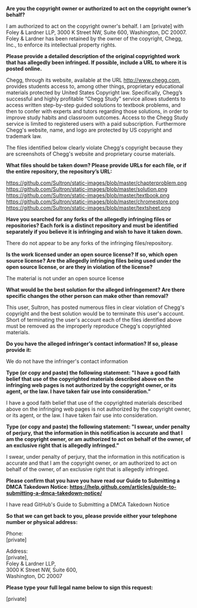 **Are you the copyright owner or authorized to act on the copyright owner’s behalf?**

I am authorized to act on the copyright owner's behalf. I am [private] with Foley & Lardner LLP, 3000 K Street NW, Suite 600, Washington, DC 20007. Foley & Lardner has been retained by the owner of the copyright, Chegg, Inc., to enforce its intellectual property rights.

**Please provide a detailed description of the original copyrighted work that has allegedly been infringed. If possible, include a URL to where it is posted online.**

Chegg, through its website, available at the URL http://www.chegg.com, provides students access to, among other things, proprietary educational materials protected by United States Copyright law. Specifically, Chegg’s successful and highly profitable “Chegg Study” service allows students to access written step-by-step guided solutions to textbook problems, and then to confer with experts and tutors regarding those solutions, in order to improve study habits and classroom outcomes. Access to the Chegg Study service is limited to registered users with a paid subscription. Furthermore Chegg's website, name, and logo are protected by US copyright and trademark law.

The files identified below clearly violate Chegg's copyright because they are screenshots of Chegg's website and proprietary course materials.

**What files should be taken down? Please provide URLs for each file, or if the entire repository, the repository’s URL:**

https://github.com/Sultron/static-images/blob/master/chapterproblem.png  
https://github.com/Sultron/static-images/blob/master/solution.png  
https://github.com/Sultron/static-images/blob/master/textbook.png  
https://github.com/Sultron/static-images/blob/master/chromestore.png  
https://github.com/Sultron/static-images/blob/master/textsheet.png  

**Have you searched for any forks of the allegedly infringing files or repositories? Each fork is a distinct repository and must be identified separately if you believe it is infringing and wish to have it taken down.**

There do not appear to be any forks of the infringing files/repository.

**Is the work licensed under an open source license? If so, which open source license? Are the allegedly infringing files being used under the open source license, or are they in violation of the license?**

The material is not under an open source license

**What would be the best solution for the alleged infringement? Are there specific changes the other person can make other than removal?**

This user, Sultron, has posted numerous files in clear violation of Chegg's copyright and the best solution would be to terminate this user's account. Short of terminating the user's account each of the files identified above must be removed as the improperly reproduce Chegg's copyrighted materials.

**Do you have the alleged infringer’s contact information? If so, please provide it:**

We do not have the infringer's contact information

**Type (or copy and paste) the following statement: "I have a good faith belief that use of the copyrighted materials described above on the infringing web pages is not authorized by the copyright owner, or its agent, or the law. I have taken fair use into consideration."**

I have a good faith belief that use of the copyrighted materials described above on the infringing web pages is not authorized by the copyright owner, or its agent, or the law. I have taken fair use into consideration.

**Type (or copy and paste) the following statement: "I swear, under penalty of perjury, that the information in this notification is accurate and that I am the copyright owner, or am authorized to act on behalf of the owner, of an exclusive right that is allegedly infringed."**

I swear, under penalty of perjury, that the information in this notification is accurate and that I am the copyright owner, or am authorized to act on behalf of the owner, of an exclusive right that is allegedly infringed.

**Please confirm that you have you have read our Guide to Submitting a DMCA Takedown Notice: https://help.github.com/articles/guide-to-submitting-a-dmca-takedown-notice/**

I have read GitHub's Guide to Submitting a DMCA Takedown Notice

**So that we can get back to you, please provide either your telephone number or physical address:**

Phone:  
[private]

Address:  
[private],  
Foley & Lardner LLP,  
3000 K Street NW, Suite 600,  
Washington, DC 20007

**Please type your full legal name below to sign this request:**

[private]
